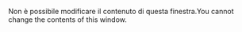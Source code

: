 <span data-ttu-id="3f6b5-101">Non è possibile modificare il contenuto di questa finestra.</span><span class="sxs-lookup"><span data-stu-id="3f6b5-101">You cannot change the contents of this window.</span></span>